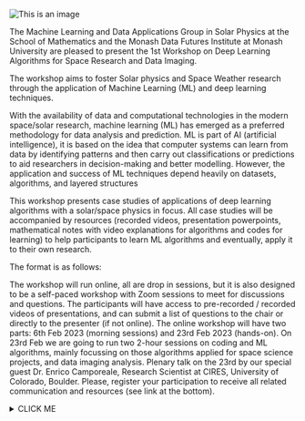 

![This is an image](https://www.monash.edu/__data/assets/image/0005/3171506/webpage_banner.png)

The Machine Learning and Data Applications Group in Solar Physics at the School of Mathematics and the Monash Data Futures Institute at Monash University are pleased to present the 1st Workshop on Deep Learning Algorithms for Space Research and Data Imaging.

The workshop aims to foster Solar physics and Space Weather research through the application of Machine Learning (ML) and deep learning techniques.

With the availability of data and computational technologies in the modern space/solar research, machine learning (ML) has emerged as a preferred methodology for data analysis and prediction. ML is part of AI (artificial intelligence), it is based on the idea that computer systems can learn from data by identifying patterns and then carry out classifications or predictions to aid researchers in decision-making and better modelling. However, the application and success of ML techniques depend heavily on datasets, algorithms, and layered structures

This workshop presents case studies of applications of deep learning algorithms  with a  solar/space physics in focus. All case studies will be accompanied by resources (recorded videos, presentation powerpoints, mathematical notes with video explanations for algorithms and codes for learning)  to help participants to learn ML algorithms and eventually, apply it to their own research.

The format is as follows:

The workshop will run online, all are drop in sessions, but it is also designed to be a self-paced workshop with Zoom sessions to meet for discussions and questions.
The participants will have access to pre-recorded / recorded videos of presentations, and can submit a list of questions to the chair or directly to the presenter (if not online).
The online workshop will have two parts: 6th Feb 2023 (morning sessions) and 23rd Feb 2023 (hands-on).  On 23rd Feb we are going to run two 2-hour sessions on coding and ML algorithms, mainly focussing on those algorithms applied for space science projects, and data imaging analysis.
Plenary talk on the 23rd by our special guest Dr. Enrico Camporeale, Research Scientist at CIRES, University of Colorado, Boulder.
Please, register your participation to receive all related communication and resources (see link at the bottom).

<details><summary>CLICK ME</summary>
<p>

#### We can hide anything, even code!

```ruby
   puts "Hello World"
```

</p>
</details>
